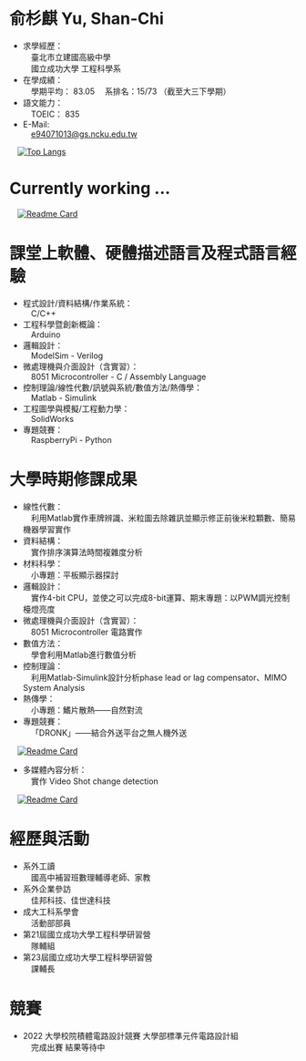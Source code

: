 # 俞杉麒 Yu, Shan-Chi  
 - 求學經歷：  
&emsp;臺北市立建國高級中學  
&emsp;國立成功大學 工程科學系
 - 在學成績：   
&emsp;學期平均： 83.05 &emsp;系排名：15/73 （截至大三下學期）
 - 語文能力：  
&emsp;TOEIC： 835
 - E-Mail:    
&emsp;e94071013@gs.ncku.edu.tw  
  
&emsp;[![Top Langs](https://github-readme-stats.vercel.app/api/top-langs/?username=dhiptmc&langs_count=10&layout=compact&theme=radical)](https://github.com/dhiptmc)  
# Currently working ...  
  
&emsp;[![Readme Card](https://github-readme-stats.vercel.app/api/pin/?username=dhiptmc&repo=ic-contest&theme=radical)](https://github.com/dhiptmc/ic-contest)

# 課堂上軟體、硬體描述語言及程式語言經驗
 - 程式設計/資料結構/作業系統：  
&emsp;C/C++
 - 工程科學暨創新概論：  
&emsp;Arduino
 - 邏輯設計：  
&emsp;ModelSim - Verilog
 - 微處理機與介面設計（含實習）：  
&emsp;8051 Microcontroller - C / Assembly Language
 - 控制理論/線性代數/訊號與系統/數值方法/熱傳學：  
&emsp;Matlab - Simulink
 - 工程圖學與模擬/工程動力學：  
&emsp;SolidWorks
 - 專題競賽：  
&emsp;RaspberryPi - Python

# 大學時期修課成果
 - 線性代數：  
&emsp;利用Matlab實作車牌辨識、米粒圖去除雜訊並顯示修正前後米粒顆數、簡易機器學習實作
 - 資料結構：  
&emsp;實作排序演算法時間複雜度分析
 - 材料科學：  
&emsp;小專題：平板顯示器探討
 - 邏輯設計：  
&emsp;實作4-bit CPU，並使之可以完成8-bit運算、期末專題：以PWM調光控制檯燈亮度
 - 微處理機與介面設計（含實習）：  
&emsp;8051 Microcontroller 電路實作
 - 數值方法：  
&emsp;學會利用Matlab進行數值分析
 - 控制理論：  
&emsp;利用Matlab-Simulink設計分析phase lead or lag compensator、MIMO System Analysis
 - 熱傳學：  
&emsp;小專題：鰭片散熱——自然對流
 - 專題競賽：  
&emsp;「DRONK」——結合外送平台之無人機外送  
  
&emsp;[![Readme Card](https://github-readme-stats.vercel.app/api/pin/?username=dhiptmc&repo=DRONK---Drink-delivery-with-drone-and-mobile-application-based-on-database-system&theme=radical)](https://github.com/dhiptmc/DRONK---Drink-delivery-with-drone-and-mobile-application-based-on-database-system)
 - 多媒體內容分析：  
&emsp;實作 Video Shot change detection  
  
&emsp;[![Readme Card](https://github-readme-stats.vercel.app/api/pin/?username=dhiptmc&repo=Video-shot-change-detection&theme=radical)](https://github.com/dhiptmc/Video-shot-change-detection)
# 經歷與活動
 - 系外工讀  
&emsp;國高中補習班數理輔導老師、家教
 - 系外企業參訪  
&emsp;佳邦科技、佳世達科技
 - 成大工科系學會  
&emsp;活動部部員
 - 第21屆國立成功大學工程科學研習營  
&emsp;隊輔組
 - 第23屆國立成功大學工程科學研習營  
&emsp;課輔長

# 競賽
 - 2022 大學校院積體電路設計競賽 大學部標準元件電路設計組  
&emsp;完成出賽 結果等待中

<!---
dhiptmc/dhiptmc is a ✨ special ✨ repository because its `README.md` (this file) appears on your GitHub profile.
You can click the Preview link to take a look at your changes.
--->
